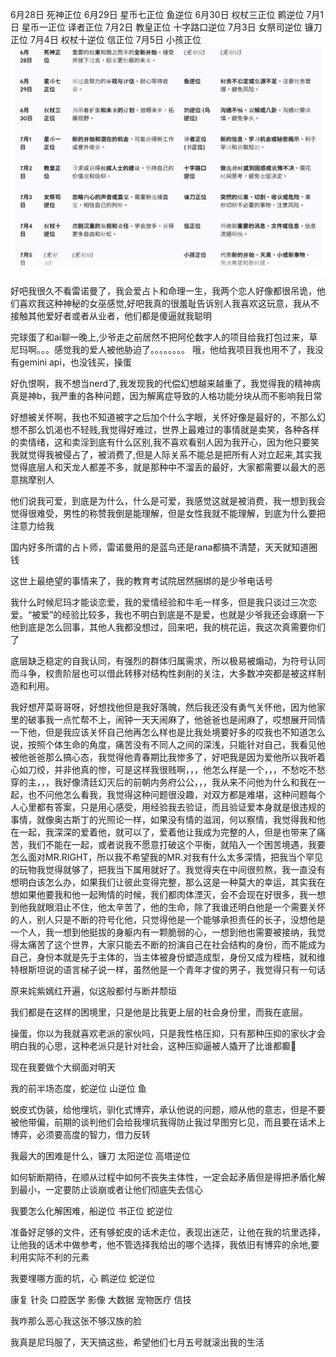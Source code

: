 6月28日 死神正位
6月29日 星币七正位 鱼逆位
6月30日 权杖三正位 鹮逆位
7月1日 星币一正位 译者正位
7月2日 教皇正位 十字路口逆位
7月3日 女祭司逆位 镰刀正位
7月4日 权杖十逆位 信正位
7月5日 小孩正位
![alt text](image-12.png)

好吧我很久不看雷诺曼了，我会爱占卜和命理一生，我两个恋人好像都很吊诡，他们喜欢我这种神秘的女巫感觉,好吧我真的很羞耻告诉别人我喜欢这玩意，我从不接触其他爱好者或者从业者，他们都是傻逼就我聪明


完球蛋了和ai聊一晚上,少爷走之前居然不把阿伦数字人的项目给我打包过来，草尼玛啊。。。感觉我的爱人被他胁迫了。。。。。。。。 哦，他给我项目我也用不了，我没有gemini api，也没钱买，操蛋

好仇恨啊，我不想当nerd了,我发现我的代偿幻想越来越重了，我觉得我的精神病真是神b，我严重的各种问题，因为解离症导致的人格功能分块从而不影响我日常

好想被关怀啊，我也不知道被字之后加个什么字眼，关怀好像是最好的，不那么幻想不那么饥渴也不轻贱,我觉得好难过，世界上最难过的事情就是卖笑，各种各样的卖情绪，这和卖淫到底有什么区别,我不喜欢看别人因为我开心，因为他只要笑我就觉得我被侵占了，被消费了,但是人际关系不能总是把所有人对立起来,其实我觉得底层人和天龙人都差不多，就是那种中不溜丢的最好，大家都需要以最大的恶意揣摩别人

他们说我可爱，到底是为什么，什么是可爱，我感觉这就是被消费，我一想到我会觉得很难受，男性的称赞我倒是能理解，但是女性我就不能理解，到底为什么要把注意力给我

国内好多所谓的占卜师，雷诺曼用的是蓝鸟还是rana都搞不清楚，天天就知道圈钱

这世上最绝望的事情来了，我的教育考试院居然捆绑的是少爷电话号

我什么时候尼玛才能谈恋爱，我的爱情经验和牛毛一样多，但是我只谈过三次恋爱。“被爱”的经验比较多，我也不明白到底是不是爱，也就是少爷我还会琢磨一下他到底是怎么回事，其他人我都没想过，回来吧，我的桃花运，我这次真需要你们了

底层缺乏稳定的自我认同，有强烈的群体归属需求，所以极易被煽动，为符号认同而斗争，权贵阶层也可以借此转移对结构性剥削的关注，大多数冲突都是被这样制造和利用。

我好想芹菜哥哥呀，好想找他但是我好落魄，然后我还没有勇气关怀他，因为他家里的破事我一点忙帮不上，闹钟一天天闹麻了，他爸爸也是闹麻了，哎想展开同情一下他，但是我应该关怀自己他再怎么样也是比我处境要好多的哎我也不知道怎么说，按照个体生命的角度，痛苦没有不同人之间的深浅，只能针对自己，我看见他被他爸爸那么搞心态，我觉得他青春期比我惨多了，好吧我是因为爱他所以我听着心如刀绞，并非他真的惨，可是这样我很贱啊，，，他怎么样是一个，，，不愁吃不愁穿的主，，，我好像清廷幻灭后的前朝内务府公公，，，我从来不问他为什么和我在一起，也不问他怎么看我，我觉得这种问题很没趣，对双方都是难堪，这种问题每个人心里都有答案，只是用心感受，用经验我去验证，而且验证爱本身就是很违规的事情，就像奥古斯丁的光照论一样，如果没有情的滋润，何以察情，我觉得我和他在一起，我深深的爱着他，就可以了，爱着他让我成为完整的人，但是也带来了痛苦，我们不能在一起，或者说我不愿意打破这个平衡，就陷入一个困苦境遇，我要怎么面对MR.RIGHT，所以我不希望我的MR.对我有什么太多深情，把我当个罕见的玩物我觉得就够了，把我当下属用就好了。我觉得夹在中间很煎熬，我一直没有想明白该怎么办，如果我们让彼此变得完整，那么这是一种莫大的幸运，其实我在想如果他要我和他一起殉情的时候，我们都肉体湮灭，会不会现在好很多，我一想到他我就眼泪止不住，他太辛苦了，他的生命，除了我谁还明白他是一个需要关怀的人，别人只是不断的符号化他，只觉得他是一个能够承担责任的长子，没想他是一个人，我一想到他挺拔的身躯内有一颗脆弱的心，一想到他也需要被接纳，我觉得太痛苦了这个世界，大家只能去不断的扮演自己在社会结构的身份，而不能成为自己，身份本就是先于主体的，当主体被身份塑造成型，身份又成为桎梏，就和维特根斯坦说的语言梯子说一样，虽然他是一个青年才俊的男子，我觉得只有一句话

原来姹紫嫣红开遍，似这般都付与断井颓垣

我们都是在这样的困境里，只是他是比我更上层的社会身份里，而我在底层。

操蛋，你以为我就喜欢老派的家伙吗，只是我性格压抑，只有那种压抑的家伙才会明白我的心思，这种老派只是针对社会，这种压抑逼被人撬开了比谁都癫🙊

现在我要做个大纲面对明天

我的前半场态度，蛇逆位 山逆位 鱼

蜕皮式伪装，给他埋坑，驯化式博弈，承认他说的问题，顺从他的意志，但是不要被他带偏，前期的谈判他们会给我埋坑我得防止我过早图穷匕见，而且要在话术上博弈，必须要高度的智力，借力反转

我最大的困难是什么，镰刀 太阳逆位 高塔逆位

如何斩断期待，在顺从过程中如何不丧失主体性，一定会起矛盾但是得把矛盾化解到最小，一定要防止谈崩或者让他们彻底失去信心

我要怎么化解困难，船逆位 书正位 蛇逆位

准备好足够的文件，还有够蛇皮的话术走位，表现出迷茫，让他在我的坑里选择，让他我的话术中做参考，他不管选择我给出的哪个选择，我依旧有博弈的余地,要利用实际不利的元素

我要埋哪方面的坑，心 鹮逆位 蛇逆位

康复 针灸 口腔医学 影像 大数据 宠物医疗 信技

我咋那么恶心我这张不够汉族的脸

我真是尼玛服了，天天搞这些，希望他们七月五号就滚出我的生活